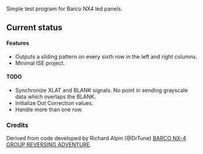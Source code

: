 Simple test program for Barco NX4 led panels.

Current status
-------------
#### Features
* Outputs a sliding pattern on every sixth row in the left and right columns.
* Minimal ISE project.

#### TODO
* Synchronize XLAT and BLANK signals. No point in sending grayscale data which overlaps the BLANK.
* Initialize Dot Correction values.
* Handle more than one row.

### Credits
Derived from code developed by Richard Alpin (@DrTune) [BARCO NX-4 GROUP REVERSING ADVENTURE](https://hackaday.io/project/27799-barco-nx-4-group-reversing-adventure).

